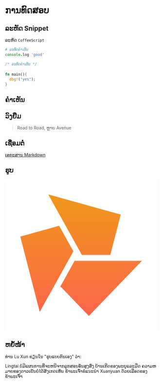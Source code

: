 [Markdown ຄໍາເຫັນທົ່ວໂລກ]:#

# ການທົດສອບ

## ລະຫັດ Snippet

ລະຫັດ `CoffeeScript`

```coffee
# ລະຫັດຄໍາເຫັນ
console.log 'good'


```

```rust
/* ລະຫັດຄໍາເຫັນ */

fn main(){
  dbg!("yes");
}
```

## ຄໍາເຫັນ

<!-- HTML 注释 --> 

<!-- 多行注释 --> 

## ວົງຢືມ

> Road to Road, ຫຼາຍ Avenue

## ເຊື່ອມຕໍ່

[ເອກະສານ Markdown](https://github.com/xxai-art/xxai-art-md)

## ຮູບ

![xxAI.Art ຕົວຕົນຂອງຍີ່ຫໍ້](https://raw.githubusercontent.com/xxai-art/web/main/file/svg/logo.svg)

## ຫຍໍ້ໜ້າ

ທ່ານ Lu Xun ຂຽນ​ໃນ "ຮູບ​ແບບ​ຕົນ​ເອງ" ວ່າ:

  Lingtai ບໍ່ມີແຜນການທີ່ຈະຫນີຈາກລູກສອນອັນສູງສົ່ງ
  ບ້ານເກີດຂອງພະຍຸແລະມືດ
  ຄວາມຫມາຍຂອງດາວເຢັນບໍ່ໄດ້ສັງເກດເຫັນ
  ຂ້າພະເຈົ້າຂໍແນະນໍາ Xuanyuan ດ້ວຍເລືອດຂອງຂ້າພະເຈົ້າ


